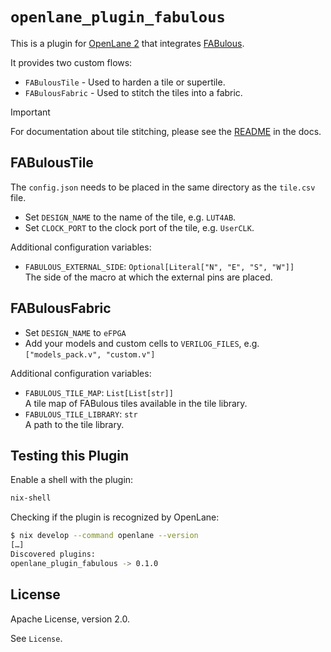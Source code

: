# `openlane_plugin_fabulous`

This is a plugin for [OpenLane 2](https://github.com/efabless/openlane2) that integrates [FABulous](https://github.com/FPGA-Research/FABulous).

It provides two custom flows:

- `FABulousTile` - Used to harden a tile or supertile.
- `FABulousFabric` - Used to stitch the tiles into a fabric.

> [!IMPORTANT]
> For documentation about tile stitching, please see the [README](docs/README.md) in the docs.

## FABulousTile

The `config.json` needs to be placed in the same directory as the `tile.csv` file.

- Set `DESIGN_NAME` to the name of the tile, e.g. `LUT4AB`.
- Set `CLOCK_PORT` to the clock port of the tile, e.g. `UserCLK`.

Additional configuration variables:

- `FABULOUS_EXTERNAL_SIDE`: `Optional[Literal["N", "E", "S", "W"]]`  
  The side of the macro at which the external pins are placed.

## FABulousFabric

- Set `DESIGN_NAME` to `eFPGA`
- Add your models and custom cells to `VERILOG_FILES`, e.g. `["models_pack.v", "custom.v"]`

Additional configuration variables:

- `FABULOUS_TILE_MAP`: `List[List[str]]`  
  A tile map of FABulous tiles available in the tile library.
- `FABULOUS_TILE_LIBRARY`: `str`  
  A path to the tile library.

## Testing this Plugin

Enable a shell with the plugin:

```bash
nix-shell
```

Checking if the plugin is recognized by OpenLane:

```bash
$ nix develop --command openlane --version
[…]
Discovered plugins:
openlane_plugin_fabulous -> 0.1.0
```

## License

Apache License, version 2.0.

See `License`.

